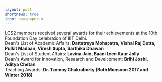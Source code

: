 ```yaml
---
layout: post
shortnews: true
icon: newspaper-o
---
```

LCS2 members received several awards for their achievements at the 10th Foundation Day celebration of IIIT Delhi. <br/>
Dean's List of Academic Affairs: <b>Dattatreya Mohapatra, Vishal Raj Dutta, Pulkit Madaan, Viresh Gupta, Sarthika Dhawan</b><br/>
Dean's List of Student Affairs: <b>Lavina Jain, Baani Leen Kaur Jolly</b><br/>
Dean's Award for Innovation, Research and Development: <b>Brihi Joshi, Aditya Chetan</b><br/>
Teaching Awards: <b>Dr. Tanmoy Chakraborty (Both Monsoon 2017 and Winter 2018)</b>
